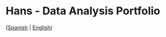 # Hans - Data Analysis Portfolio 
([Spanish](https://github.com/HansAllTech/Hans_Data_Analysis_Portfolio/blob/main/Proyectos.md#tabla-de-contenido-es--en) | [English](https://github.com/HansAllTech/Hans_Data_Analysis_Portfolio/blob/main/Projects.md#table-of-content-es--en))                             
                                                                                                                                                                    
                                                                         
                                                                                 
                                               
                                                   
                     
               
                  
        
     
    
 
 
  
